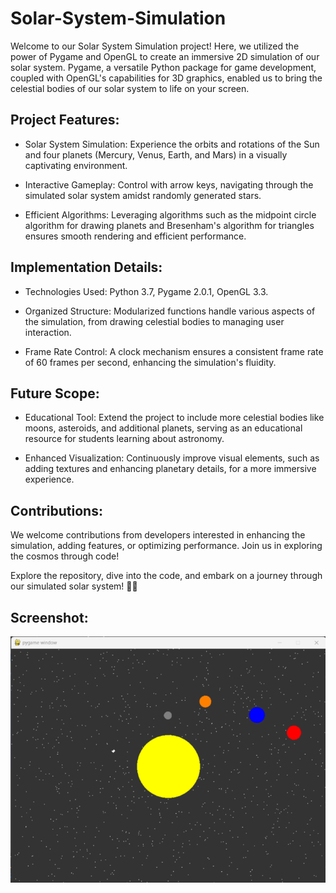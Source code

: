 # Solar-System-Simulation

Welcome to our Solar System Simulation project! Here, we utilized the power of Pygame and OpenGL to create an immersive 2D simulation of our solar system. Pygame, a versatile Python package for game development, coupled with OpenGL's capabilities for 3D graphics, enabled us to bring the celestial bodies of our solar system to life on your screen.

## Project Features:
- Solar System Simulation: Experience the orbits and rotations of the Sun and four planets (Mercury, Venus, Earth, and Mars) in a visually captivating environment.

- Interactive Gameplay: Control with arrow keys, navigating through the simulated solar system amidst randomly generated stars.

- Efficient Algorithms: Leveraging algorithms such as the midpoint circle algorithm for drawing planets and Bresenham's algorithm for triangles ensures smooth rendering and efficient performance.

## Implementation Details:
- Technologies Used: Python 3.7, Pygame 2.0.1, OpenGL 3.3.

- Organized Structure: Modularized functions handle various aspects of the simulation, from drawing celestial bodies to managing user interaction.

- Frame Rate Control: A clock mechanism ensures a consistent frame rate of 60 frames per second, enhancing the simulation's fluidity.

## Future Scope:
- Educational Tool: Extend the project to include more celestial bodies like moons, asteroids, and additional planets, serving as an educational resource for students learning about astronomy.

- Enhanced Visualization: Continuously improve visual elements, such as adding textures and enhancing planetary details, for a more immersive experience.

## Contributions:
We welcome contributions from developers interested in enhancing the simulation, adding features, or optimizing performance. Join us in exploring the cosmos through code!

Explore the repository, dive into the code, and embark on a journey through our simulated solar system! 🌌🚀

## Screenshot:
![](Screenshot.png)
